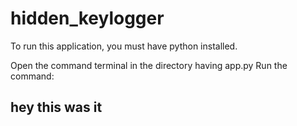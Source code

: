 # hidden_keylogger

To run this application, you must have python installed.

Open the command terminal in the directory having app.py
Run the command:
## hey this was it
